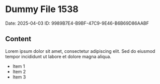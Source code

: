 # Dummy File 1538

Date: 2025-04-03
ID: 9989B7E4-B9BF-47C9-9E46-B6B69D86AABF

## Content

Lorem ipsum dolor sit amet, consectetur adipiscing elit.
Sed do eiusmod tempor incididunt ut labore et dolore magna aliqua.

* Item 1
* Item 2
* Item 3

